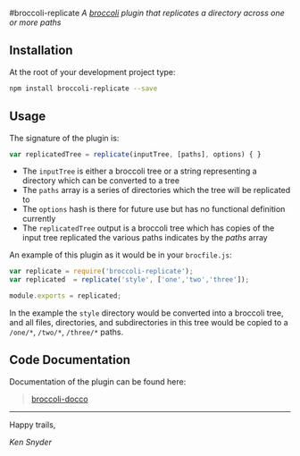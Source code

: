 #broccoli-replicate
*A [broccoli](https://github.com/joliss/broccoli) plugin that replicates a directory across one or more paths*

## Installation ##

At the root of your development project type:

````bash
npm install broccoli-replicate --save
````

## Usage
The signature of the plugin is:

````js
var replicatedTree = replicate(inputTree, [paths], options) { }
````

- The `inputTree` is either a broccoli tree or a string representing a directory which can be converted to a tree
- The `paths` array is a series of directories which the tree will be replicated to
- The `options` hash is there for future use but has no functional definition currently
- The `replicatedTree` output is a broccoli tree which has copies of the input tree replicated the various paths indicates by the *paths* array 

An example of this plugin as it would be in your `brocfile.js`:

````js
var replicate = require('broccoli-replicate');
var replicated  = replicate('style', ['one','two','three']);

module.exports = replicated;
````

In the example the `style` directory would be converted into a broccoli tree, and all files, directories, and subdirectories in this tree would be copied to a `/one/*`, `/two/*`, `/three/*` paths.

## Code Documentation
Documentation of the plugin can be found here:

> [broccoli-docco](http://htmlpreview.github.io/?https://github.com/ksnyde/broccoli-replicate/blob/master/docs/index.html)

----
Happy trails,

*Ken Snyder*